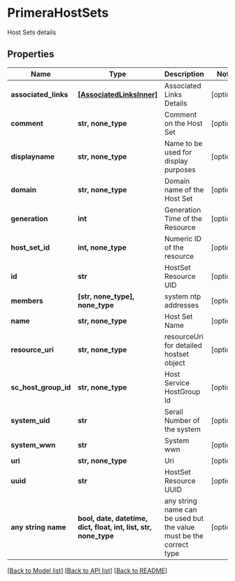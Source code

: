 # PrimeraHostSets

Host Sets details

## Properties
Name | Type | Description | Notes
------------ | ------------- | ------------- | -------------
**associated_links** | [**[AssociatedLinksInner]**](AssociatedLinksInner.md) | Associated Links Details | [optional] 
**comment** | **str, none_type** | Comment on the Host Set | [optional] 
**displayname** | **str, none_type** | Name to be used for display purposes | [optional] 
**domain** | **str, none_type** | Domain name of the Host Set | [optional] 
**generation** | **int** | Generation Time of the Resource | [optional] 
**host_set_id** | **int, none_type** | Numeric ID of the resource | [optional] 
**id** | **str** | HostSet Resource UID | [optional] 
**members** | **[str, none_type], none_type** | system ntp addresses | [optional] 
**name** | **str, none_type** | Host Set Name | [optional] 
**resource_uri** | **str, none_type** | resourceUri for detailed hostset object | [optional] 
**sc_host_group_id** | **str, none_type** | Host Service HostGroup Id | [optional] 
**system_uid** | **str** | Serail Number of the system | [optional] 
**system_wwn** | **str** | System wwn | [optional] 
**uri** | **str, none_type** | Uri | [optional] 
**uuid** | **str** | HostSet Resource UUID | [optional] 
**any string name** | **bool, date, datetime, dict, float, int, list, str, none_type** | any string name can be used but the value must be the correct type | [optional]

[[Back to Model list]](../README.md#documentation-for-models) [[Back to API list]](../README.md#documentation-for-api-endpoints) [[Back to README]](../README.md)



